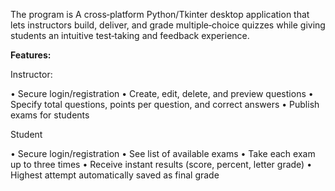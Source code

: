 The program is A cross‑platform Python/Tkinter desktop application that lets instructors build, deliver, and grade multiple‑choice quizzes while giving students an intuitive test‑taking and feedback experience.

**Features:**

Instructor:

• Secure login/registration
• Create, edit, delete, and preview questions
• Specify total questions, points per question, and correct answers
• Publish exams for students

Student

• Secure login/registration
• See list of available exams
• Take each exam up to three times
• Receive instant results (score, percent, letter grade)
• Highest attempt automatically saved as final grade
